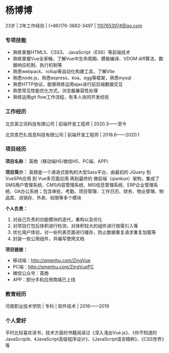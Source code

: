# 杨博博

23岁	|	2年工作经验	|	(+86)176-3882-3497	|	1107653974@qq.com

### 专项技能

- 熟练掌握HTML5、CSS3、 JavaScript（ES6）等前端技术
- 熟练掌握Vue全家桶，了解Vue中生命周期、模板编译、VDOM diff算法、数据响应机制、执行机制等
- 熟悉webpack、rollup等自动化构建工具，了解Vite
- 熟悉node.js，熟悉express、koa、egg等框架，熟悉mysql
- 熟悉HTTP协议，能够熟练运用ajax进行前后端数据交互
- 熟悉常见性能优化方式，浏览器兼容性处理
- 熟练运用git flow工作流程，有多人协同开发经验

### 工作经历

北京英立讯科技有限公司	|	 前端开发工程师	|	2020.3——至今

北京库巴扎信息科技有限公司	|	前端开发工程师	|	2018.6——2020.1

### 项目经历

**项目名称：** 英商（移动端H5/微信H5、PC端、APP）

**项目简介：** 英商是一个递进式架构的大型Sass平台，由最初的 JQuery 到 VueSPA应用 到 Vue多页面应用 再到最终的 微前端（qiankun）架构，集成了SMS用户管理系统、CMS内容管理系统、MIS信息管理系统、ERP企业管理系统、OA办公系统；包含审批、考勤、项目管理、工作日历、财务、物业管理、物品库、进销存、外卖、权限等多个模块

**个人负责：**

1. 对自己负责的功能模块的迭代，重构以及优化
2. 对项目打包后体积进行检测，对体积较大的组件进行按需引入等
3. 优化用户体验，对一些列表页面进行缓存，防止数据重复请求重复加载等
4. 封装一些公用组件，并编写使用文档

**项目链接：**

- 移动端：http://qmenhu.com/ZingVue
- PC端：http://qmenhu.com/ZingVuePC
- 微信公众号：英商
- APP：部分手机应用商城已上线

### 教育经历

河南职业技术学院	|	专科	|	软件技术	|	2016——2019

### 个人爱好

平时比较喜欢读书，技术方面的书籍阅读过《深入浅出Vue.js》、《你不知道的JavaScript》、《JavaScript高级程序设计》、《JavaScript语言精粹》、《CSS世界》等
